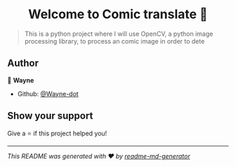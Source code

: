 <h1 align="center">Welcome to Comic translate 👋</h1>
<p>
</p>

> This is a python project where I will use OpenCV, a python image processing library, to process an comic image in order to dete

## Author

👤 **Wayne**

* Github: [@Wayne-dot](https://github.com/Wayne-dot)

## Show your support

Give a ⭐️ if this project helped you!

***
_This README was generated with ❤️ by [readme-md-generator](https://github.com/kefranabg/readme-md-generator)_